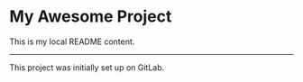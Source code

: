 # My Awesome Project

This is my local README content.

---

This project was initially set up on GitLab.
